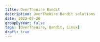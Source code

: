 ```yaml
---
title: OverTheWire Bandit
description: OverTheWire Bandit solutions
date: 2022-07-28
groupByYear: false
tags: [OverTheWire, Bandit, Linux]
draft: true
---
```


